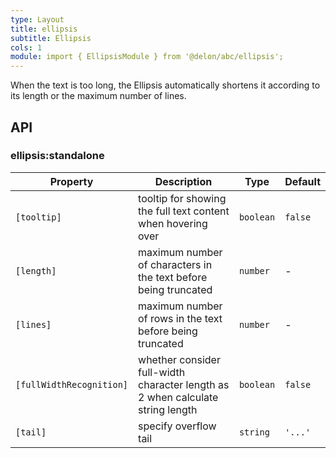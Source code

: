 ```yaml
---
type: Layout
title: ellipsis
subtitle: Ellipsis
cols: 1
module: import { EllipsisModule } from '@delon/abc/ellipsis';
---
```


When the text is too long, the Ellipsis automatically shortens it according to its length or the maximum number of lines.

## API

### ellipsis:standalone

| Property | Description | Type | Default |
|----------|-------------|------|---------|
| `[tooltip]` | tooltip for showing the full text content when hovering over | `boolean` | `false` |
| `[length]` | maximum number of characters in the text before being truncated | `number` | - |
| `[lines]` | maximum number of rows in the text before being truncated | `number` | - |
| `[fullWidthRecognition]` | whether consider full-width character length as 2 when calculate string length | `boolean` | `false` |
| `[tail]` | specify overflow tail | `string` | `'...'` |
